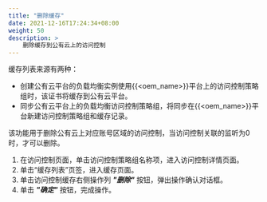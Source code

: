 ```yaml
---
title: "删除缓存"
date: 2021-12-16T17:24:34+08:00
weight: 50
description: >
    删除缓存到公有云上的访问控制
---
```


缓存列表来源有两种：
- 创建公有云平台的负载均衡实例使用{{<oem_name>}}平台上的访问控制策略组时，该证书将缓存到公有云平台。
- 同步公有云平台上的负载均衡访问控制策略组，将同步在{{<oem_name>}}平台新建访问控制策略组和缓存记录。

该功能用于删除公有云上对应账号区域的访问控制，当访问控制关联的监听为0时，才可以删除。

1. 在访问控制页面，单击访问控制策略组名称项，进入访问控制详情页面。
2. 单击“缓存列表”页签，进入缓存页面。
3. 单击访问控制缓存右侧操作列 **_"删除"_** 按钮，弹出操作确认对话框。
4. 单击 **_"确定"_** 按钮，完成操作。